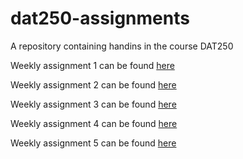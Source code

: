 # dat250-assignments
A repository containing handins in the course DAT250

Weekly assignment 1 can be found [here](/experiment-1/expass1.md)

Weekly assignment 2 can be found [here](/experiment-2/expass2.md)

Weekly assignment 3 can be found [here](/experiment-3/expass3.md)

Weekly assignment 4 can be found [here](/experiment-4/expass4.md)

Weekly assignment 5 can be found [here](/experiment-5/expass5.md)